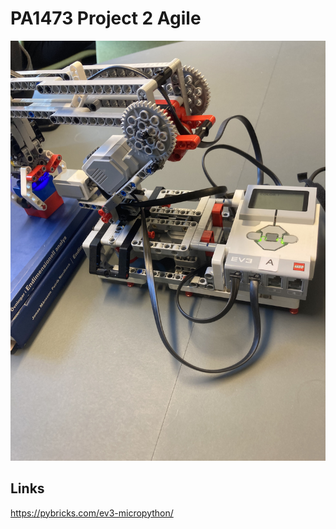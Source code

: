 # PA1473 Project 2 Agile

![robot image](/IMG_6790.jpg)

## Links
https://pybricks.com/ev3-micropython/
